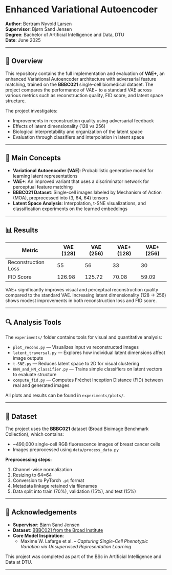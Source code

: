 # Enhanced Variational Autoencoder

**Author**: Bertram Nyvold Larsen  
**Supervisor**: Bjørn Sand Jensen  
**Degree**: Bachelor of Artificial Intelligence and Data, DTU  
**Date**: June 2025  

---

## 📘 Overview

This repository contains the full implementation and evaluation of **VAE+**, an enhanced Variational Autoencoder architecture with adversarial feature matching, trained on the **BBBC021** single-cell biomedical dataset. The project compares the performance of VAE+ to a standard VAE across various metrics such as reconstruction quality, FID score, and latent space structure.

The project investigates:

- Improvements in reconstruction quality using adversarial feedback  
- Effects of latent dimensionality (128 vs 256)  
- Biological interpretability and organization of the latent space  
- Evaluation through classifiers and interpolation in latent space  

---

## 🧠 Main Concepts

- **Variational Autoencoder (VAE)**: Probabilistic generative model for learning latent representations  
- **VAE+**: An improved variant that uses a discriminator network for perceptual feature matching  
- **BBBC021 Dataset**: Single-cell images labeled by Mechanism of Action (MOA), preprocessed into (3, 64, 64) tensors  
- **Latent Space Analysis**: Interpolation, t-SNE visualizations, and classification experiments on the learned embeddings  

---

## 📊 Results

| Metric                | VAE (128) | VAE (256) | VAE+ (128) | VAE+ (256) |
|-----------------------|-----------|-----------|------------|------------|
| Reconstruction Loss   | 55        | 56        | 33         | 30         |
| FID Score             | 126.98    | 125.72    | 70.08      | 59.09      |

VAE+ significantly improves visual and perceptual reconstruction quality compared to the standard VAE. Increasing latent dimensionality (128 → 256) shows modest improvements in both reconstruction loss and FID score.

---

## 🔍 Analysis Tools

The `experiments/` folder contains tools for visual and quantitative analysis:

- `plot_recons.py` — Visualizes input vs reconstructed images
- `latent_traversal.py` — Explores how individual latent dimensions affect image outputs
- `t-SNE.py` — Reduces latent space to 2D for visual clustering
- `KNN_and_NN_classifier.py` — Trains simple classifiers on latent vectors to evaluate structure
- `compute_fid.py` — Computes Fréchet Inception Distance (FID) between real and generated images

All plots and results can be found in `experiments/plots/`.

---

## 🧬 Dataset

The project uses the **BBBC021** dataset (Broad Bioimage Benchmark Collection), which contains:

- ~490,000 single-cell RGB fluorescence images of breast cancer cells
- Images preprocessed using `data/process_data.py`

**Preprocessing steps:**

1. Channel-wise normalization  
2. Resizing to 64×64  
3. Conversion to PyTorch `.pt` format  
4. Metadata linkage retained via filenames  
5. Data split into train (70%), validation (15%), and test (15%)

---

## 🙏 Acknowledgements

- **Supervisor**: Bjørn Sand Jensen  
- **Dataset**: [BBBC021 from the Broad Institute](https://bbbc.broadinstitute.org/BBBC021)  
- **Core Model Inspiration**:  
  - Maxime W. Lafarge et al. – _Capturing Single-Cell Phenotypic Variation via Unsupervised Representation Learning_  

This project was completed as part of the BSc in Artificial Intelligence and Data at DTU.

---
